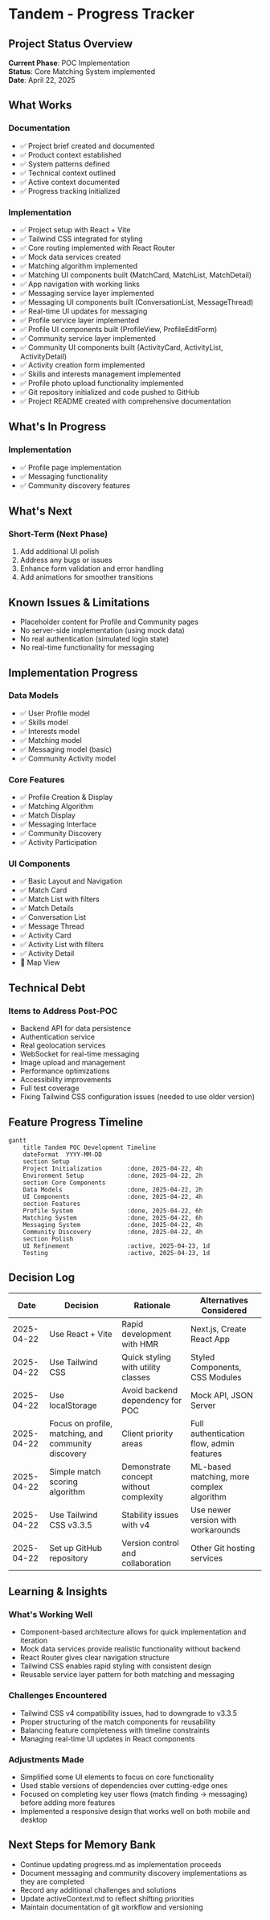 # Tandem - Progress Tracker

## Project Status Overview
**Current Phase**: POC Implementation  
**Status**: Core Matching System implemented  
**Date**: April 22, 2025

## What Works

### Documentation
- ✅ Project brief created and documented
- ✅ Product context established
- ✅ System patterns defined
- ✅ Technical context outlined
- ✅ Active context documented
- ✅ Progress tracking initialized

### Implementation
- ✅ Project setup with React + Vite
- ✅ Tailwind CSS integrated for styling
- ✅ Core routing implemented with React Router
- ✅ Mock data services created
- ✅ Matching algorithm implemented
- ✅ Matching UI components built (MatchCard, MatchList, MatchDetail)
- ✅ App navigation with working links
- ✅ Messaging service layer implemented
- ✅ Messaging UI components built (ConversationList, MessageThread)
- ✅ Real-time UI updates for messaging
- ✅ Profile service layer implemented
- ✅ Profile UI components built (ProfileView, ProfileEditForm)
- ✅ Community service layer implemented
- ✅ Community UI components built (ActivityCard, ActivityList, ActivityDetail)
- ✅ Activity creation form implemented
- ✅ Skills and interests management implemented
- ✅ Profile photo upload functionality implemented
- ✅ Git repository initialized and code pushed to GitHub
- ✅ Project README created with comprehensive documentation

## What's In Progress

### Implementation
- ✅ Profile page implementation 
- ✅ Messaging functionality
- ✅ Community discovery features

## What's Next

### Short-Term (Next Phase)
1. Add additional UI polish
2. Address any bugs or issues
3. Enhance form validation and error handling
4. Add animations for smoother transitions

## Known Issues & Limitations
- Placeholder content for Profile and Community pages
- No server-side implementation (using mock data)
- No real authentication (simulated login state)
- No real-time functionality for messaging

## Implementation Progress

### Data Models
- ✅ User Profile model
- ✅ Skills model
- ✅ Interests model
- ✅ Matching model
- ✅ Messaging model (basic)
- ✅ Community Activity model

### Core Features
- ✅ Profile Creation & Display
- ✅ Matching Algorithm
- ✅ Match Display
- ✅ Messaging Interface
- ✅ Community Discovery
- ✅ Activity Participation

### UI Components
- ✅ Basic Layout and Navigation
- ✅ Match Card
- ✅ Match List with filters
- ✅ Match Details
- ✅ Conversation List
- ✅ Message Thread
- ✅ Activity Card
- ✅ Activity List with filters
- ✅ Activity Detail
- 🔲 Map View

## Technical Debt

### Items to Address Post-POC
- Backend API for data persistence
- Authentication service
- Real geolocation services
- WebSocket for real-time messaging
- Image upload and management
- Performance optimizations
- Accessibility improvements
- Full test coverage
- Fixing Tailwind CSS configuration issues (needed to use older version)

## Feature Progress Timeline

```mermaid
gantt
    title Tandem POC Development Timeline
    dateFormat  YYYY-MM-DD
    section Setup
    Project Initialization       :done, 2025-04-22, 4h
    Environment Setup            :done, 2025-04-22, 2h
    section Core Components
    Data Models                  :done, 2025-04-22, 2h
    UI Components                :done, 2025-04-22, 4h
    section Features
    Profile System               :done, 2025-04-22, 6h
    Matching System              :done, 2025-04-22, 6h
    Messaging System             :done, 2025-04-22, 4h
    Community Discovery          :done, 2025-04-22, 4h
    section Polish
    UI Refinement                :active, 2025-04-23, 1d
    Testing                      :active, 2025-04-23, 1d
```

## Decision Log

| Date | Decision | Rationale | Alternatives Considered |
|------|----------|-----------|-------------------------|
| 2025-04-22 | Use React + Vite | Rapid development with HMR | Next.js, Create React App |
| 2025-04-22 | Use Tailwind CSS | Quick styling with utility classes | Styled Components, CSS Modules |
| 2025-04-22 | Use localStorage | Avoid backend dependency for POC | Mock API, JSON Server |
| 2025-04-22 | Focus on profile, matching, and community discovery | Client priority areas | Full authentication flow, admin features |
| 2025-04-22 | Simple match scoring algorithm | Demonstrate concept without complexity | ML-based matching, more complex algorithm |
| 2025-04-22 | Use Tailwind CSS v3.3.5 | Stability issues with v4 | Use newer version with workarounds |
| 2025-04-22 | Set up GitHub repository | Version control and collaboration | Other Git hosting services |

## Learning & Insights

### What's Working Well
- Component-based architecture allows for quick implementation and iteration
- Mock data services provide realistic functionality without backend
- React Router gives clear navigation structure
- Tailwind CSS enables rapid styling with consistent design
- Reusable service layer pattern for both matching and messaging

### Challenges Encountered
- Tailwind CSS v4 compatibility issues, had to downgrade to v3.3.5
- Proper structuring of the match components for reusability
- Balancing feature completeness with timeline constraints
- Managing real-time UI updates in React components

### Adjustments Made
- Simplified some UI elements to focus on core functionality
- Used stable versions of dependencies over cutting-edge ones
- Focused on completing key user flows (match finding → messaging) before adding more features
- Implemented a responsive design that works well on both mobile and desktop

## Next Steps for Memory Bank
- Continue updating progress.md as implementation proceeds
- Document messaging and community discovery implementations as they are completed
- Record any additional challenges and solutions
- Update activeContext.md to reflect shifting priorities
- Maintain documentation of git workflow and versioning
